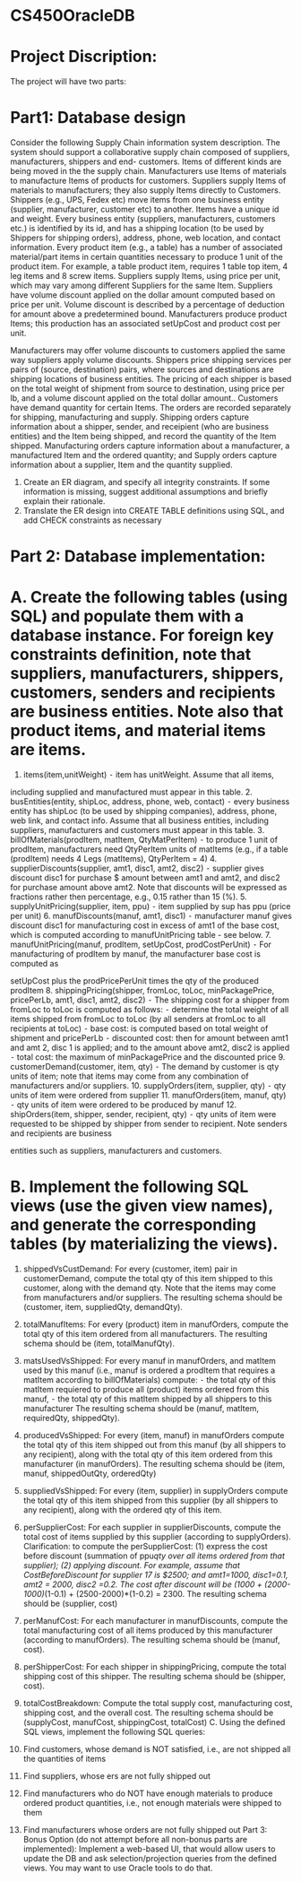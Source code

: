 # CS450OracleDB
# Project Discription:

The project will have two parts:
# Part1: Database design
Consider the following Supply Chain information system description. The system should support a collaborative supply chain composed of suppliers, manufacturers, shippers and end- customers.
Items of different kinds are being moved in the the supply chain. Manufacturers use Items of materials to manufacture Items of products for customers. Suppliers supply Items of materials to manufacturers; they also supply Items directly to Customers. Shippers (e.g., UPS, Fedex etc) move items from one business entity (supplier, manufacturer, customer etc) to another.
Items have a unique id and weight. Every business entity (suppliers, manufacturers, customers etc.) is identified by its id, and has a shipping location (to be used by Shippers for shipping orders),
address, phone, web location, and contact information.
Every product item (e.g., a table) has a number of associated material/part items in certain quantities necessary to produce 1 unit of the product item. For example,
a table product item, requires 1 table top item, 4 leg items and 8 screw items. Suppliers supply Items, using price per unit, which may vary among different Suppliers for the same Item. Suppliers have volume discount applied on the dollar amount computed based on price per unit.
Volume discount is described by a percentage of deduction for amount above a predetermined bound.
Manufacturers produce product Items; this production has an associated setUpCost and product cost per unit.

Manufacturers may offer volume discounts to customers applied the same way suppliers apply volume discounts.
Shippers price shipping services per pairs of (source, destination) pairs, where sources and destinations are shipping locations of business entities.
The pricing of each shipper is based on the total weight of shipment from source to destination, using price per lb, and a volume discount applied on the total dollar amount.. Customers have demand quantity for certain Items.
The orders are recorded separately for shipping, manufacturing and supply.
Shipping orders capture information about a shipper, sender, and receipient (who are business entities) and the Item being shipped, and record the quantity of the Item shipped.
Manufacturing orders capture information about a manufacturer, a manufactured Item and the ordered quantity; and
Supply orders capture information about a supplier, Item and the quantity supplied.
1. Create an ER diagram, and specify all integrity constraints. If some information is missing, suggest additional assumptions and briefly explain their rationale.
2. Translate the ER design into CREATE TABLE definitions using SQL, and add CHECK constraints as necessary
# Part 2: Database implementation:
# A. Create the following tables (using SQL) and populate them with a database instance. For foreign key constraints definition, note that suppliers, manufacturers, shippers, customers, senders and recipients are business entities. Note also that product items, and material items are items.
1. items(item,unitWeight)
⁃ item has unitWeight. Assume that all items,
  
including supplied and manufactured must
appear in this table.
2. busEntities(entity, shipLoc, address, phone, web,
contact)
⁃ every business entity has shipLoc (to be used
by shipping companies), address, phone, web link, and contact info. Assume that all business entities, including suppliers, manufacturers and customers must appear in this table.
3. billOfMaterials(prodItem, matItem, QtyMatPerItem) ⁃ to produce 1 unit of prodItem, manufacturers need QtyPerItem units of matItems (e.g., if a
table (prodItem) needs 4 Legs (matItems),
QtyPerItem = 4)
4. supplierDiscounts(supplier, amt1, disc1, amt2,
disc2)
⁃ supplier gives discount disc1 for purchase $
amount between amt1 and amt2, and disc2 for purchase amount above amt2. Note that discounts will be expressed as fractions rather then percentage, e.g., 0.15 rather than 15 (%).
5. supplyUnitPricing(supplier, item, ppu)
⁃ item supplied by sup has ppu (price per unit)
6. manufDiscounts(manuf, amt1, disc1)
⁃ manufacturer manuf gives discount disc1 for
manufacturing cost in excess of amt1 of the base cost, which is computed according to manufUnitPricing table - see below.
7. manufUnitPricing(manuf, prodItem, setUpCost, prodCostPerUnit)
⁃ For manufacturing of prodItem by manuf, the manufacturer base cost is computed as
                
setUpCost plus the prodPricePerUnit times
the qty of the produced prodItem 8. shippingPricing(shipper, fromLoc, toLoc,
minPackagePrice, pricePerLb, amt1, disc1, amt2, disc2)
⁃ The shipping cost for a shipper from fromLoc to toLoc is computed as follows:
⁃ determine the total weight of all items shipped from fromLoc to toLoc (by all senders at fromLoc to all recipients at toLoc)
⁃ base cost: is computed based on total weight of shipment and pricePerLb
⁃ discounted cost: then for amount between amt1 and amt 2, disc 1 is applied; and to the amount above amt2, disc2 is applied
⁃ total cost: the maximum of minPackagePrice and the discounted price
9. customerDemand(customer, item, qty)
⁃ The demand by customer is qty units of item;
note that items may come from any combination of manufacturers and/or suppliers.
10. supplyOrders(item, supplier, qty)
⁃ qty units of item were ordered from supplier
11. manufOrders(item, manuf, qty)
⁃ qty units of item were ordered to be produced
by manuf
12. shipOrders(item, shipper, sender, recipient, qty)
⁃ qty units of item were requested to be shipped by shipper from sender to recipient. Note senders and recipients are business
                     
entities such as suppliers, manufacturers and customers.
# B. Implement the following SQL views (use the given view names), and generate the corresponding tables (by materializing the views).
1. shippedVsCustDemand: For every (customer, item) pair in customerDemand, compute the total qty of this item shipped to this customer, along with the demand qty. Note that the items may come from manufacturers and/or suppliers. The resulting schema should be (customer, item, suppliedQty, demandQty).
2. totalManufItems: For every (product) item in manufOrders, compute the total qty of this item ordered from all manufacturers. The resulting schema should be (item, totalManufQty).
3. matsUsedVsShipped: For every manuf in manufOrders, and matItem used by this manuf (i.e., manuf is ordered a prodItem that requires a matItem according to billOfMaterials) compute:
⁃ the total qty of this matItem requiered to produce all (product) items ordered from this manuf,
⁃ the total qty of this matItem shipped by all shippers to this manufacturer
The resulting schema should be (manuf, matItem, requiredQty, shippedQty).
4. producedVsShipped: For every (item, manuf) in manufOrders compute the total qty of this item shipped out from this manuf (by all shippers to any recipient), along with the total qty of this item ordered from this manufacturer (in manufOrders). The resulting schema should be (item, manuf, shippedOutQty, orderedQty)

5. suppliedVsShipped: For every (item, supplier) in supplyOrders compute the total qty of this item shipped from this supplier (by all shippers to any recipient), along with the ordered qty of this item.
6. perSupplierCost: For each supplier in supplierDiscounts, compute the total cost of items supplied by this supplier (according to supplyOrders).
Clarification: to compute the perSupplierCost: (1) express
the cost before discount (summation of ppu*qty over all items ordered from that supplier); (2) applying discount. For example, assume that CostBeforeDiscount for supplier 17 is $2500; and amt1=1000, disc1=0.1, amt2 = 2000, disc2 =0.2. The cost after discount will be (1000 + (2000- 1000)*(1-0.1) + (2500-2000)*(1-0.2) = 2300.
The resulting schema should be (supplier, cost)
7. perManufCost: For each manufacturer in manufDiscounts, compute the total manufacturing cost of all items produced by this manufacturer (according to manufOrders).
The resulting schema should be (manuf, cost).
8. perShipperCost: For each shipper in shippingPricing, compute the total shipping cost of this shipper. The resulting schema should be (shipper, cost).
9. totalCostBreakdown: Compute the total supply cost, manufacturing cost, shipping cost, and the overall cost. The resulting schema should be (supplyCost, manufCost, shippingCost, totalCost)
C. Using the defined SQL views, implement the following SQL queries:

1. Find customers, whose demand is NOT satisfied, i.e., are not shipped all the quantities of items
2. Find suppliers, whose ers are not fully shipped out
3. Find manufacturers who do NOT have enough materials to
produce ordered product quantities, i.e., not enough
materials were shipped to them
4. Find manufacturers whose orders are not fully shipped out
Part 3: Bonus Option (do not attempt before all non-bonus parts are implemented): Implement a web-based UI, that would allow users to update the DB and ask selection/projection queries from the defined views. You may want to use Oracle tools to do that.
